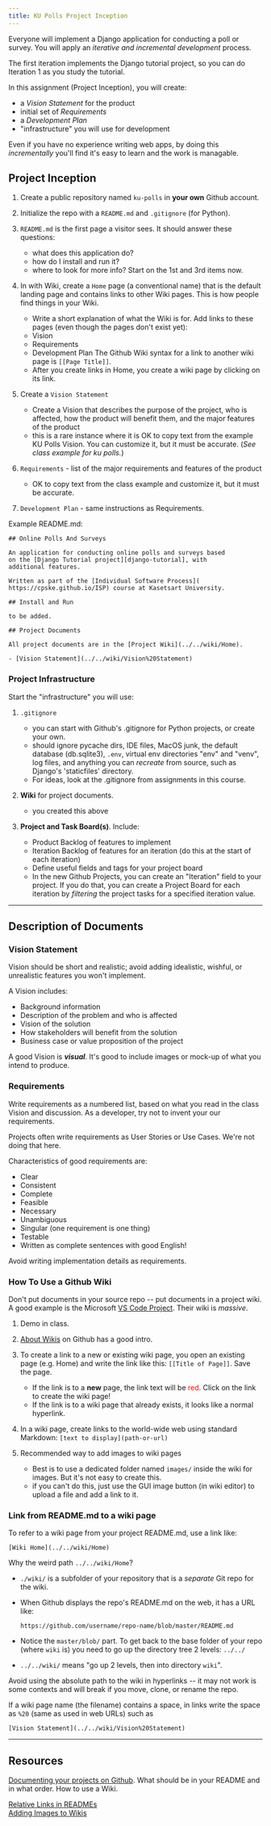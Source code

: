 ```yaml
---
title: KU Polls Project Inception
---
```


Everyone will implement a Django application for conducting a poll or survey.  You will apply an *iterative and incremental development* process. 

The first iteration implements the Django tutorial project, so you can do Iteration 1 as you study the tutorial. 

In this assignment (Project Inception), you will create:
- a *Vision Statement* for the product
- initial set of *Requirements*
- a *Development Plan*
- "infrastructure" you will use for development

Even if you have no experience writing web apps,
by doing this *incrementally* you'll find it's easy to learn and the work is managable.


## Project Inception

1. Create a public repository named `ku-polls` in **your own** Github account.

2. Initialize the repo with a `README.md` and `.gitignore` (for Python).

3. `README.md` is the first page a visitor sees.  It should answer these questions:
   - what does this application do?
   - how do I install and run it?
   - where to look for more info?
   Start on the 1st and 3rd items now.

4. In with Wiki, create a `Home` page (a conventional name) that is the default landing page and contains links to other Wiki pages.  This is how people find things in your Wiki.  
   - Write a short explanation of what the Wiki is for.
   Add links to these pages (even though the pages don't exist yet):
   - Vision
   - Requirements
   - Development Plan
   The Github Wiki syntax for a link to another wiki page is `[[Page Title]]`.
   - After you create links in Home, you create a wiki page by clicking on its link.

5. Create a `Vision Statement` 
   - Create a Vision that describes the purpose of the project, who is affected, how the product will benefit them, and the major features of the product
   - this is a rare instance where it is OK to copy text from the example KU Polls Vision. You can customize it, but it must be accurate. (*See class example for ku polls.*)
   
5. `Requirements` - list of the major requirements and features of the product 
   - OK to copy text from the class example and customize it, but it must be accurate.

6. `Development Plan` - same instructions as Requirements.


Example README.md:

```
## Online Polls And Surveys

An application for conducting online polls and surveys based
on the [Django Tutorial project][django-tutorial], with
additional features.

Written as part of the [Individual Software Process](
https://cpske.github.io/ISP) course at Kasetsart University.

## Install and Run

to be added.

## Project Documents

All project documents are in the [Project Wiki](../../wiki/Home).

- [Vision Statement](../../wiki/Vision%20Statement)
```

### Project Infrastructure

Start the "infrastructure" you will use:

1. `.gitignore`
   - you can start with Github's .gitignore for Python projects, or create your own. 
   - should ignore pycache dirs, IDE files, MacOS junk, the default database (db.sqlite3), `.env`, virtual env directories "env" and "venv", log files, and anything you can *recreate* from source, such as Django's 'staticfiles' directory.
   - For ideas, look at the .gitignore from assignments in this course.

2. **Wiki** for project documents.
   - you created this above

3. **Project and Task Board(s)**. Include:
   - Product Backlog of features to implement
   - Iteration Backlog of features for an iteration (do this at the start of each iteration)
   - Define useful fields and tags for your project board
   - In the new Github Projects, you can create an "Iteration" field to your project.  If you do that, you can create a Project Board for each iteration by *filtering* the project tasks for a specified iteration value.

---

## Description of Documents

### Vision Statement

Vision should be short and realistic; avoid adding idealistic, wishful, or unrealistic features you won't implement.

A Vision includes:
- Background information
- Description of the problem and who is affected
- Vision of the solution
- How stakeholders will benefit from the solution
- Business case or value proposition of the project

A good Vision is ***visual***.  It's good to include images or mock-up of what you intend to produce.

### Requirements 

Write requirements as a numbered list, based on what you read in the class Vision and discussion.
As a developer, try not to invent your our requirements.

Projects often write requirements as User Stories or Use Cases. We're not doing that here.

Characteristics of good requirements are:

* Clear
* Consistent
* Complete
* Feasible
* Necessary
* Unambiguous
* Singular (one requirement is one thing)
* Testable
* Written as complete sentences with good English!

Avoid writing implementation details as requirements.

### How To Use a Github Wiki

Don't put documents in your source repo -- put documents in a project wiki. A good example is the Microsoft [VS Code Project](https://github.com/microsoft/vscode). Their wiki is *massive*.

1. Demo in class.  
2. [About Wikis](https://docs.github.com/en/github/building-a-strong-community/about-wikis) on Github has a good intro.
3. To create a link to a new or existing wiki page, you open an existing page (e.g. Home) and write the link like this: ``[[Title of Page]]``. Save the page. 
   - If the link is to a **new** page, the link text will be <font color="red">red</font>. Click on the link to create the wiki page!
   - If the link is to a wiki page that already exists, it looks like a normal hyperlink.

4. In a wiki page, create links to the world-wide web using standard Markdown: `[text to display](path-or-url)`
5. Recommended way to add images to wiki pages
   - Best is to use a dedicated folder named `images/` inside the wiki for images. But it's not easy to create this.
   - if you can't do this, just use the GUI image button (in wiki editor) to upload a file and add a link to it.

### Link from README.md to a wiki page

To refer to a wiki page from your project README.md, use a link like:
```
[Wiki Home](../../wiki/Home)
```

Why the weird path `../../wiki/Home`?

- `./wiki/` is a subfolder of your repository that is a *separate* Git repo for the wiki.

- When Github displays the repo's README.md on the web, it has a URL like: 
   ```
   https://github.com/username/repo-name/blob/master/README.md
   ```
- Notice the `master/blob/` part.  To get back to the base folder of your repo (where `wiki` is) you need to go up the directory tree 2 levels: `../../`
- `../../wiki/` means "go up 2 levels, then into directory `wiki`".

Avoid using the absolute path to the wiki in hyperlinks -- it may not work is some contexts and will break if you move, clone, or rename the repo.


If a wiki page name (the filename) contains a space, in links write the space as `%20` (same as used in web URLs) such as 
```
[Vision Statement](../../wiki/Vision%20Statement)
```

---

## Resources

[Documenting your projects on Github](https://guides.github.com/features/wikis/). What should be in your README and in what order. How to use a Wiki.

[Relative Links in READMEs](https://help.github.com/articles/adding-images-to-wikis/)    
[Adding Images to Wikis](https://help.github.com/articles/adding-images-to-wikis/)

